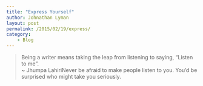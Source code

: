 ```yaml
---
title: "Express Yourself"
author: Johnathan Lyman
layout: post
permalink: /2015/02/19/express/
category:
    - Blog
---
```


> Being a writer means taking the leap from listening to saying, “Listen to me”.   
> ~ Jhumpa LahiriNever be afraid to make people listen to you. You’d be surprised who might take you seriously.&nbsp;

